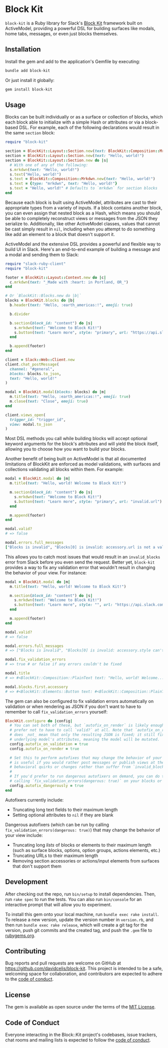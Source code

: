 # Block Kit

`block-kit` is a Ruby library for Slack's [Block Kit](https://api.slack.com/block-kit) framework built on ActiveModel, providing a powerful DSL for building surfaces like modals, home tabs, messages, or even just blocks themselves.

## Installation

Install the gem and add to the application's Gemfile by executing:

```bash
bundle add block-kit
```

Or just install it globally:

```bash
gem install block-kit
```

## Usage

Blocks can be built individually or as a surface or collection of blocks, which each block able to initialize with a simple Hash or attributes or via a block-based DSL. For example, each of the following declarations would result in the same `section` block:

```ruby
require "block-kit"

section = BlockKit::Layout::Section.new(text: BlockKit::Composition::Mrkdwn.new(text: "Hello, world!"))
section = BlockKit::Layout::Section.new(text: "Hello, world!")
section = BlockKit::Layout::Section.new do |s|
  # With one of any of the following:
  s.mrkdwn(text: "Hello, world!")
  s.text("Hello, world!")
  s.text = BlockKit::Composition::Mrkdwn.new(text: "Hello, world!")
  s.text = {type: "mrkdwn", text: "Hello, world!"}
  s.text = "Hello, world!" # Defaults to `mrkdwn` for section blocks
end
```

Because each block is built using ActiveModel, attributes are cast to their appropriate types from a variety of inputs. If a block contains another block, you can even assign that nested block as a Hash, which means you should be able to completely reconstruct views or messages from the JSON they serialize to. Additionally, like other ActiveModel classes, values that cannot be cast simply result in `nil`, including when you attempt to do something like add an element to a block that doesn't support it.

ActiveModel and the extensive DSL provides a powerful and flexible way to build UI in Slack. Here's an end-to-end example of building a message and a modal and sending them to Slack:

```ruby
require "slack-ruby-client"
require "block-kit"

footer = BlockKit::Layout::Context.new do |c|
  c.mrkdwn(text: "_Made with :heart: in Portland, OR_")
end

# Or `BlockKit::Blocks.new do |b|`
blocks = BlockKit.blocks do |b|
  b.header(text: "Hello, :earth_americas:!", emoji: true)

  b.divider

  b.section(block_id: "content") do |s|
    s.mrkdwn(text: "Welcome to Block Kit!")
    s.button(text: "Learn more", style: "primary", url: "https://api.slack.com/block-kit")
  end

  b.append(footer)
end

client = Slack::Web::Client.new
client.chat_postMessage(
  channel: "#general",
  blocks: blocks.to_json,
  text: "Hello, world!"
)

modal = BlockKit.modal(blocks: blocks) do |m|
  m.title(text: "Hello, :earth_americas:!", emoji: true)
  m.close(text: "Close", emoji: true)
end

client.views_open(
  trigger_id: "trigger_id",
  view: modal.to_json
)
```

Most DSL methods you call while building blocks will accept optional keyword arguments for the block's attributes and will yield the block itself, allowing you to choose how you want to build your blocks.

Another benefit of being built on ActiveModel is that all documented limitations of BlockKit are enforced as model validations, with surfaces and collections validating all blocks within them. For example:

```ruby
modal = BlockKit.modal do |m|
  m.title(text: "Hello, world! Welcome to Block Kit!")

  m.section(block_id: "content") do |s|
    s.mrkdwn(text: "Welcome to Block Kit!")
    s.button(text: "Learn more", style: "primary", url: "invalid.url")
  end

  m.append(footer)
end

modal.valid?
# => false

modal.errors.full_messages
["Blocks is invalid", "Blocks[0] is invalid: accessory.url is not a valid URI", "Title is too long (maximum is 24 characters)"]
```

This allows you to catch most issues that would result in an `invalid_blocks` error from Slack before you even send the request. Better yet, `block-kit` provides a way to fix any validation error that wouldn't result in changing the behavior of your view. For instance:

```ruby
modal = BlockKit.modal do |m|
  m.title(text: "Hello, world! Welcome to Block Kit!")

  m.section(block_id: "content") do |s|
    s.mrkdwn(text: "Welcome to Block Kit!")
    s.button(text: "Learn more", style: "", url: "https://api.slack.com/block-kit")
  end

  m.append(footer)
end

modal.valid?
# => false

modal.errors.full_messages
# => ["Blocks is invalid", "Blocks[0] is invalid: accessory.style can't be blank", "Title is too long (maximum is 24 characters)"]

modal.fix_validation_errors
# => true # or false if any errors couldn't be fixed

modal.title
# => #<BlockKit::Composition::PlainText text: "Hello, world! Welcome...", emoji: nil>

modal.blocks.first.accessory
# => #<BlockKit::Elements::Button text: #<BlockKit::Composition::PlainText text: "Learn more", emoji: nil>, style: nil, ...>
```

The gem can also be configured to fix validation errors automatically on validation or when rendering as JSON if you don't want to have to remember to call `fix_validation_errors` yourself:

```ruby
BlockKit.configure do |config|
  # You can set both of these, but `autofix_on_render` is likely enough if you
  # prefer not to have to call `valid?` at all. Note that `autofix_on_render`
  # does _not_ mean that only the resulting JSON is fixed; it still fixes the
  # underlying model's attributes, meaning the model will be mutated.
  config.autofix_on_validation = true
  config.autofix_on_render = true

  # Set this to perform autofixes that may change the behavior of your view. This
  # is useful if you would rather post messages or publish views at the cost of
  # behavioral quirks or changes rather than suffer from `invalid_blocks` errors.
  #
  # If you'd prefer to run dangerous autofixers on demand, you can do this by
  # calling `fix_validation_errors(dangerous: true)` on your blocks or surfaces.
  config.autofix_dangerously = true
end
```

Autofixers currently include:

* Truncating long text fields to their maximum length
* Setting optional attributes to `nil` if they are blank

Dangerous autofixers (which can be run by calling `fix_validation_errors(dangerous: true)`) that may change the behavior of your view include:

* Truncating long _lists_ of blocks or elements to their maximum length (such as surface blocks, options, option groups, actions elements, etc.)
* Truncating URLs to their maximum length
* Removing section accessories or actions/input elements from surfaces that don't support them

## Development

After checking out the repo, run `bin/setup` to install dependencies. Then, run `rake spec` to run the tests. You can also run `bin/console` for an interactive prompt that will allow you to experiment.

To install this gem onto your local machine, run `bundle exec rake install`. To release a new version, update the version number in `version.rb`, and then run `bundle exec rake release`, which will create a git tag for the version, push git commits and the created tag, and push the `.gem` file to [rubygems.org](https://rubygems.org).

## Contributing

Bug reports and pull requests are welcome on GitHub at https://github.com/davidcelis/block-kit. This project is intended to be a safe, welcoming space for collaboration, and contributors are expected to adhere to the [code of conduct](https://github.com/davidcelis/block-kit/blob/main/CODE_OF_CONDUCT.md).

## License

The gem is available as open source under the terms of the [MIT License](https://opensource.org/licenses/MIT).

## Code of Conduct

Everyone interacting in the Block::Kit project's codebases, issue trackers, chat rooms and mailing lists is expected to follow the [code of conduct](https://github.com/davidcelis/block-kit/blob/main/CODE_OF_CONDUCT.md).
